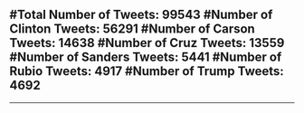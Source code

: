 #Total Number of Tweets: 99543 
#Number of Clinton Tweets: 56291
#Number of Carson Tweets: 14638
#Number of Cruz Tweets: 13559
#Number of Sanders Tweets: 5441
#Number of Rubio Tweets: 4917
#Number of Trump Tweets: 4692
---
---
